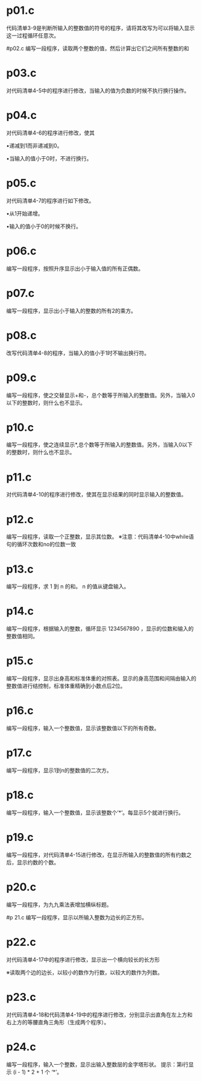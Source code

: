 # p01.c
代码清单3-9是判断所输入的整数值的符号的程序，请将其改写为可以将输入显示这一过程循环任意次。

#p02.c
编写一段程序，读取两个整数的值，然后计算出它们之间所有整数的和

# p03.c
对代码清单4-5中的程序进行修改，当输入的值为负数的时候不执行换行操作。

# p04.c
对代码清单4-6的程序进行修改，使其

•递减到1而非递减到0。

•当输入的值小于0时，不进行换行。

# p05.c
对代码清单4-7的程序进行如下修改。

•从1开始递增。

•输入的值小于0的时候不换行。

# p06.c
编写一段程序，按照升序显示出小于输入值的所有正偶数。

# p07.c
编写一段程序，显示出小于输入的整数的所有2的乘方。

# p08.c
改写代码清单4-8的程序，当输入的值小于1时不输出换行符。

# p09.c
编写一段程序，使之交替显示+和-，总个数等于所输入的整数值。另外，当输入0以下的整数时，则什么也不显示。

# p10.c
编写一段程序，使之连续显示*,总个数等于所输入的整数值。另外，当输入0以下的整数时，则什么也不显示。


# p11.c
对代码清单4-10的程序进行修改，使其在显示结果的同时显示输入的整数值。

# p12.c
编写一段程序，读取一个正整数，显示其位数。
※注意：代码清单4-10中while语句的循环次数和no的位数一致

# p13.c
编写一段程序，求 1 到 n 的和。 n 的值从键盘输入。

# p14.c
编写一段程序，根据输入的整数，循环显示 1234567890 ，显示的位数和输入的整数值相同。

# p15.c
编写一段程序，显示出身高和标准体重的对照表。显示的身高范围和间隔由输入的整数值进行结控制，标准体重精确到小数点后2位。

# p16.c
编写一段程序，输入一个整数值，显示该整数值以下的所有奇数。

# p17.c
编写一段程序，显示1到n的整数值的二次方。

# p18.c
编写一段程序，输入一个整数值，显示该整数个’*’。每显示5个就进行换行。

# p19.c
编写一段程序，对代码清单4-15进行修改，在显示所输入的整数值的所有约数之后，显示约数的个数。

# p20.c
编写一段程序，为九九乘法表增加横纵标题。

#p 21.c
编写一段程序，显示以所输入整数为边长的正方形。

# p22.c
对代码淸单4-17中的程序进行修改，显示出一个横向较长的长方形

※读取两个边的边长，以较小的数作为行数，以较大的数作为列数。

# p23.c
对代码清单4-18和代码清单4-19中的程序进行修改，分别显示出直角在左上方和右上方的等腰直角三角形（生成两个程序）。

# p24.c
编写一段程序，输入一个整数，显示出输入整数层的金字塔形状。 提示：第i行显示 (i - 1) * 2 + 1 个 ‘*’。